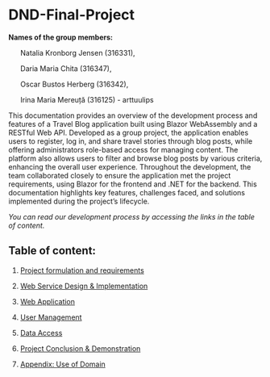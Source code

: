 # DND-Final-Project

**Names of the group members:**

<ul> Natalia Kronborg Jensen (316331),</ul>
<ul> Daria Maria Chita (316347),</ul>
<ul> Oscar Bustos Herberg (316342),</ul>
<ul> Irina Maria Mereuță (316125) - arttuulips </ul>

This documentation provides an overview of the development process and features of a Travel Blog application built using Blazor WebAssembly and a RESTful Web API. Developed as a group project, the application enables users to register, log in, and share travel stories through blog posts, while offering administrators role-based access for managing content. The platform also allows users to filter and browse blog posts by various criteria, enhancing the overall user experience. Throughout the development, the team collaborated closely to ensure the application met the project requirements, using Blazor for the frontend and .NET for the backend. This documentation highlights key features, challenges faced, and solutions implemented during the project’s lifecycle.

*You can read our development process by accessing the links in the table of content.*

## Table of content:

1. [Project formulation and requirements](https://github.com/arttuulips/DND-Final-Project/blob/ebf571a24d04aeb37d89ed3819c76c95562d39f4/Project%20Formulation.md)

2. [Web Service Design & Implementation](https://github.com/arttuulips/DND-Final-Project/blob/ebf571a24d04aeb37d89ed3819c76c95562d39f4/Web%20Service.md) 

3. [Web Application](https://github.com/arttuulips/DND-Final-Project/blob/3150a86cf5f6eba350568d1cd12d3722d90e8e32/Web%20Application.md)

4. [User Management](https://github.com/arttuulips/DND-Final-Project/blob/main/User%20Management.md)

5. [Data Access](https://github.com/arttuulips/DND-Final-Project/blob/f92e00bf42dc038245b81feb8f44dd7d34cb3f20/Data%20Access.md)

6. [Project Conclusion & Demonstration](https://github.com/arttuulips/DND-Final-Project/blob/ed9a3cf43ce33a3e8e18a0ccb2eca328a3224104/Group%20Conclussion%20%26%20Demonstations.md)

7. [Appendix: Use of Domain](https://github.com/arttuulips/DND-Final-Project/blob/2ec5f9a42372c96eb8cb451b2c2b1d7fa5c9d92e/Domain.md)

